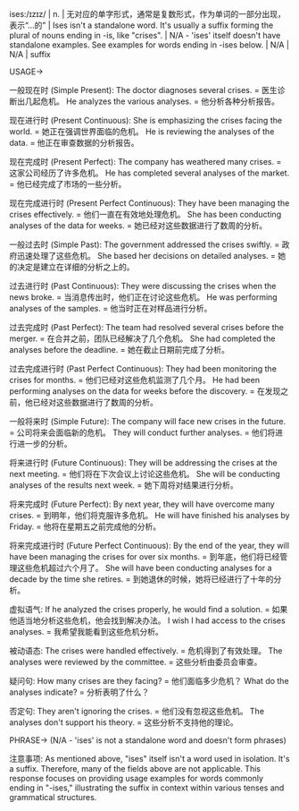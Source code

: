 ises:/ɪzɪz/ | n. | 无对应的单字形式，通常是复数形式，作为单词的一部分出现，表示“…的” |  Ises isn't a standalone word. It's usually a suffix forming the plural of nouns ending in -is, like "crises". |  N/A - 'ises' itself doesn't have standalone examples. See examples for words ending in -ises below. | N/A | N/A | suffix


USAGE->

一般现在时 (Simple Present):
The doctor diagnoses several crises. = 医生诊断出几起危机。
He analyzes the various analyses. = 他分析各种分析报告。

现在进行时 (Present Continuous):
She is emphasizing the crises facing the world. = 她正在强调世界面临的危机。
He is reviewing the analyses of the data. = 他正在审查数据的分析报告。

现在完成时 (Present Perfect):
The company has weathered many crises. = 这家公司经历了许多危机。
He has completed several analyses of the market. = 他已经完成了市场的一些分析。

现在完成进行时 (Present Perfect Continuous):
They have been managing the crises effectively. = 他们一直在有效地处理危机。
She has been conducting analyses of the data for weeks. = 她已经对这些数据进行了数周的分析。

一般过去时 (Simple Past):
The government addressed the crises swiftly. = 政府迅速处理了这些危机。
She based her decisions on detailed analyses. = 她的决定是建立在详细的分析之上的。

过去进行时 (Past Continuous):
They were discussing the crises when the news broke. = 当消息传出时，他们正在讨论这些危机。
He was performing analyses of the samples. = 他当时正在对样品进行分析。

过去完成时 (Past Perfect):
The team had resolved several crises before the merger. = 在合并之前，团队已经解决了几个危机。
She had completed the analyses before the deadline. = 她在截止日期前完成了分析。

过去完成进行时 (Past Perfect Continuous):
They had been monitoring the crises for months. = 他们已经对这些危机监测了几个月。
He had been performing analyses on the data for weeks before the discovery. = 在发现之前，他已经对这些数据进行了数周的分析。


一般将来时 (Simple Future):
The company will face new crises in the future. = 公司将来会面临新的危机。
They will conduct further analyses. = 他们将进行进一步的分析。


将来进行时 (Future Continuous):
They will be addressing the crises at the next meeting. = 他们将在下次会议上讨论这些危机。
She will be conducting analyses of the results next week. = 她下周将对结果进行分析。


将来完成时 (Future Perfect):
By next year, they will have overcome many crises. = 到明年，他们将克服许多危机。
He will have finished his analyses by Friday. = 他将在星期五之前完成他的分析。


将来完成进行时 (Future Perfect Continuous):
By the end of the year, they will have been managing the crises for over six months. = 到年底，他们将已经管理这些危机超过六个月了。
She will have been conducting analyses for a decade by the time she retires. = 到她退休的时候，她将已经进行了十年的分析。

虚拟语气:
If he analyzed the crises properly, he would find a solution. = 如果他适当地分析这些危机，他会找到解决办法。
I wish I had access to the crises analyses. = 我希望我能看到这些危机分析。

被动语态:
The crises were handled effectively. = 危机得到了有效处理。
The analyses were reviewed by the committee. = 这些分析由委员会审查。

疑问句:
How many crises are they facing? = 他们面临多少危机？
What do the analyses indicate? = 分析表明了什么？

否定句:
They aren't ignoring the crises. = 他们没有忽视这些危机。
The analyses don't support his theory. = 这些分析不支持他的理论。

PHRASE-> (N/A - 'ises' is not a standalone word and doesn't form phrases)


注意事项:  As mentioned above, "ises" itself isn't a word used in isolation.  It's a suffix.  Therefore, many of the fields above are not applicable.  This response focuses on providing usage examples for words commonly ending in "-ises," illustrating the suffix in context within various tenses and grammatical structures.
